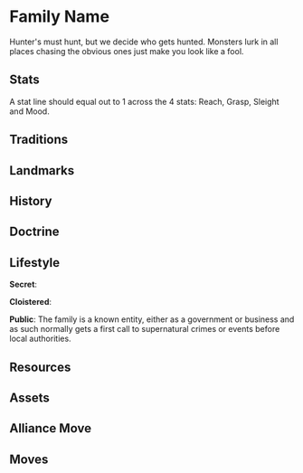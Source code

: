 # Family Name

Hunter's must hunt, but we decide who gets hunted.  Monsters lurk in all places chasing the obvious ones just make you look like a fool.

## Stats

A stat line should equal out to 1 across the 4 stats: Reach, Grasp, Sleight and Mood.

## Traditions

## Landmarks

## History

## Doctrine

## Lifestyle

**Secret**:

**Cloistered**:

**Public**: The family is a known entity, either as a government or business and as such normally gets a first call to supernatural crimes or events before local authorities.  

## Resources

## Assets

## Alliance Move

## Moves
